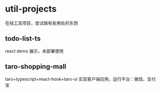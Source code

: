 # util-projects

在线工具项目，尝试做有些用处的东西

## todo-list-ts

react demo 展示，未部署使用

## taro-shopping-mall

taro+typescript+react-hook+taro-ui 实现客户端应用，运行平台：微信、支付宝
